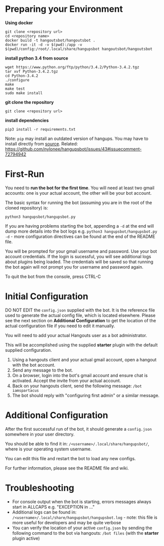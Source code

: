 # Preparing your Environment

**Using docker**

```
git clone <repository url>
cd <repository name>
docker build -t hangoutsbot/hangoutsbot .
docker run -it -d -v $(pwd):/app -v $(pwd)/config:/root/.local/share/hangupsbot hangoutsbot/hangoutsbot
```

**install python 3.4 from source**
```
wget https://www.python.org/ftp/python/3.4.2/Python-3.4.2.tgz
tar xvf Python-3.4.2.tgz
cd Python-3.4.2
./configure
make
make test
sudo make install
```

**git clone the repository**
```
git clone <repository url>
```

**install dependencies**
```
pip3 install -r requirements.txt
```

Note: `pip` may install an outdated version of hangups. You may have to 
  install directly from [source](https://github.com/tdryer/hangups).
  Related: https://github.com/nylonee/hangupsbot/issues/43#issuecomment-72794942

# First-Run

You need to **run the bot for the first time**. You will need at least 
  two gmail accounts: one is your actual account, the other will be your 
  bot account.

The basic syntax for running the bot (assuming you are in the root 
  of the cloned repository) is:
```
python3 hangupsbot/hangupsbot.py
```

If you are having problems starting the bot, appending a `-d` at the
  end will dump more details into the bot logs e.g. 
  `python3 hangupsbot/hangupsbot.py -d` - more configuration 
  directives can be found at the end of the README file.

You will be prompted for your gmail username and password. Use your
  bot account credentials. If the login is sucessful, you will see
  additional logs about plugins being loaded. The credentials will be
  saved so that running the bot again will not prompt you for username
  and password again.

To quit the bot from the console, press CTRL-C

# Initial Configuration

DO NOT EDIT the `config.json` supplied with the bot. It is the 
  reference file used to generate the actual config file, which
  is located elsewhere. Please see the next section on 
  **Additional Configuration** to get the location of the 
  actual configuration file if you need to edit it manually.

You will need to add your actual Hangouts user as a bot administrator.

This will be accomplished using the supplied **starter** plugin with
  the default supplied configuration.

1. Using a hangouts client and your actual gmail account, open a 
   hangout with the bot account.
2. Send any message to the bot.
3. On a browser, login into the bot's gmail account and ensure chat 
   is activated. Accept the invite from your actual account.
4. Back on your hangouts client, send the following message:
   `/bot iamspartacus`
5. The bot should reply with "configuring first admin" or a similar
   message.

# Additional Configuration

After the first successful run of the bot, it should generate a 
  `config.json` somewhere in your user directory.

You should be able to find it in: 
  `/<username>/.local/share/hangupsbot/`, where <username> is your
  operating system username.

You can edit this file and restart the bot to load any new configs.

For further information, please see the README file and wiki.

# Troubleshooting

* For console output when the bot is starting, errors messages always
  start in ALLCAPS e.g. "EXCEPTION in ..."
* Additional logs can be found in: 
  `/<username>/.local/share/hangupsbot/hangupsbot.log` - 
  note: this file is more useful for developers and may be quite verbose
* You can verify the location of your active `config.json` by sending
  the following command to the bot via hangouts: `/bot files` (with
  the **starter** plugin active)
